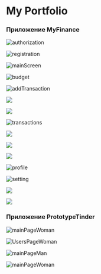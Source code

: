 # My Portfolio

### Приложение MyFinance

![authorization](/Apps%20Images/MyFinanceApp/Снимок%20экрана%202024-06-04%20в%2004.36.58.png)

![registration](/Apps%20Images/MyFinanceApp/Снимок%20экрана%202024-06-04%20в%2004.45.47.png)

![mainScreen](/Apps%20Images/MyFinanceApp/Снимок%20экрана%202024-06-04%20в%2000.13.10%20(2).png)

![budget](/Apps%20Images/MyFinanceApp/Снимок%20экрана%202024-06-04%20в%2001.49.20-2.png)

![addTransaction](/Apps%20Images/MyFinanceApp/Снимок%20экрана%202024-06-04%20в%2001.43.31-2.png)

![](/Apps%20Images/MyFinanceApp/Снимок%20экрана%202024-06-04%20в%2000.55.28.png)

![](/Apps%20Images/MyFinanceApp/)

![transactions](/Apps%20Images/MyFinanceApp/Снимок%20экрана%202024-06-04%20в%2000.49.01.png)


![](/Apps%20Images/MyFinanceApp/Снимок%20экрана%202024-06-04%20в%2000.54.21%20(1).png)

![](/Apps%20Images/MyFinanceApp/Снимок%20экрана%202024-06-04%20в%2000.46.45.png)

![](/Apps%20Images/MyFinanceApp/Снимок%20экрана%202024-06-04%20в%2000.46.31.png)

![profile](/Apps%20Images/MyFinanceApp/Снимок%20экрана%202024-06-04%20в%2000.43.59-2.png)

![setting](/Apps%20Images/MyFinanceApp/Снимок%20экрана%202024-06-04%20в%2000.43.00.png)

![](/Apps%20Images/MyFinanceApp/Снимок%20экрана%202024-06-04%20в%2000.43.59-2.png)

![](/Apps%20Images/MyFinanceApp/snapedit_1717452787046.png)


### Приложение PrototypeTinder

![mainPageWoman](/Apps%20Images/PrototypeTinder/MainPageWoman.png)

![UsersPageWoman](/Apps%20Images/PrototypeTinder/UsersPageWoman.png)

![mainPageMan](/Apps%20Images/PrototypeTinder/MainPageMan.png)

![mainPageWoman](/Apps%20Images/PrototypeTinder/UsersPageMan.png)
